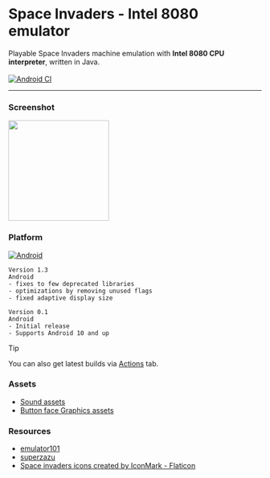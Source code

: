 # Space Invaders - Intel 8080 emulator
Playable Space Invaders machine emulation with **Intel 8080 CPU interpreter**, written in Java.\
\
[![Android CI](https://github.com/fireclouu/space_invaders_android/actions/workflows/android.yml/badge.svg?branch=master)](https://github.com/fireclouu/space_invaders_android/actions/workflows/android.yml)

---

### Screenshot
<img src="https://i.ibb.co/w7NhRXJ/Screenshot-2024-06-08-11-14-13-913-com-fireclouu-spaceinvadersemu.jpg" width="200"/>

### Platform
[![Android](https://img.shields.io/badge/Android-3DDC84?style=for-the-badge&logo=android&logoColor=white)](https://github.com/fireclouu/space_invaders_android/releases/download/release/app-release.apk)

```text
Version 1.3
Android
- fixes to few deprecated libraries
- optimizations by removing unused flags
- fixed adaptive display size
```
```text
Version 0.1
Android
- Initial release
- Supports Android 10 and up
```
> [!TIP]
> You can also get latest builds via [Actions](https://github.com/fireclouu/space_invaders_android/actions) tab.

### Assets
- [Sound assets](https://samples.mameworld.info/)
- [Button face Graphics assets](https://ya-webdesign.com)

### Resources
- [emulator101](http://emulator101.com/)
- [superzazu](https://github.com/superzazu/8080)
- <a href="https://www.flaticon.com/free-icons/space-invaders" title="space invaders icons">Space invaders icons created by IconMark - Flaticon</a>

